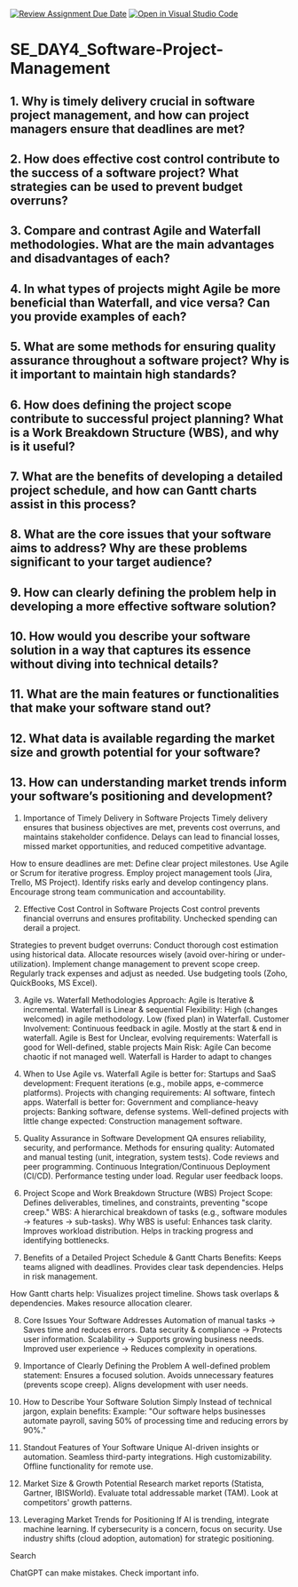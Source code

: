 [![Review Assignment Due Date](https://classroom.github.com/assets/deadline-readme-button-22041afd0340ce965d47ae6ef1cefeee28c7c493a6346c4f15d667ab976d596c.svg)](https://classroom.github.com/a/9pw6JKcu)
[![Open in Visual Studio Code](https://classroom.github.com/assets/open-in-vscode-2e0aaae1b6195c2367325f4f02e2d04e9abb55f0b24a779b69b11b9e10269abc.svg)](https://classroom.github.com/online_ide?assignment_repo_id=18888444&assignment_repo_type=AssignmentRepo)
# SE_DAY4_Software-Project-Management
## 1. Why is timely delivery crucial in software project management, and how can project managers ensure that deadlines are met?
## 2. How does effective cost control contribute to the success of a software project? What strategies can be used to prevent budget overruns?
## 3. Compare and contrast Agile and Waterfall methodologies. What are the main advantages and disadvantages of each?
## 4. In what types of projects might Agile be more beneficial than Waterfall, and vice versa? Can you provide examples of each?
## 5. What are some methods for ensuring quality assurance throughout a software project? Why is it important to maintain high standards?
## 6. How does defining the project scope contribute to successful project planning? What is a Work Breakdown Structure (WBS), and why is it useful?
## 7. What are the benefits of developing a detailed project schedule, and how can Gantt charts assist in this process?
## 8. What are the core issues that your software aims to address? Why are these problems significant to your target audience?
## 9. How can clearly defining the problem help in developing a more effective software solution?
## 10. How would you describe your software solution in a way that captures its essence without diving into technical details?
## 11. What are the main features or functionalities that make your software stand out?
## 12. What data is available regarding the market size and growth potential for your software?
## 13. How can understanding market trends inform your software’s positioning and development?

1. Importance of Timely Delivery in Software Projects
Timely delivery ensures that business objectives are met, prevents cost overruns, and maintains stakeholder confidence. Delays can lead to financial losses, missed market opportunities, and reduced competitive advantage.

How to ensure deadlines are met:
Define clear project milestones.
Use Agile or Scrum for iterative progress.
Employ project management tools (Jira, Trello, MS Project).
Identify risks early and develop contingency plans.
Encourage strong team communication and accountability.

2. Effective Cost Control in Software Projects
Cost control prevents financial overruns and ensures profitability. Unchecked spending can derail a project.

Strategies to prevent budget overruns:
Conduct thorough cost estimation using historical data.
Allocate resources wisely (avoid over-hiring or under-utilization).
Implement change management to prevent scope creep.
Regularly track expenses and adjust as needed.
Use budgeting tools (Zoho, QuickBooks, MS Excel).

3. Agile vs. Waterfall Methodologies
Approach:	Agile is Iterative & incremental. Waterfall is	Linear & sequential
Flexibility:	High (changes welcomed) in agile methodology.	Low (fixed plan) in Waterfall.
Customer Involvement:	Continuous feedback in agile.	Mostly at the start & end in waterfall.
Agile is Best for	Unclear, evolving requirements:	Waterfall is good for Well-defined, stable projects
Main Risk:	Agile Can become chaotic if not managed well. Waterfall is Harder to adapt to changes

4. When to Use Agile vs. Waterfall
Agile is better for:
Startups and SaaS development: Frequent iterations (e.g., mobile apps, e-commerce platforms).
Projects with changing requirements: AI software, fintech apps.
Waterfall is better for:
Government and compliance-heavy projects: Banking software, defense systems.
Well-defined projects with little change expected: Construction management software.

5. Quality Assurance in Software Development
QA ensures reliability, security, and performance.
Methods for ensuring quality:
Automated and manual testing (unit, integration, system tests).
Code reviews and peer programming.
Continuous Integration/Continuous Deployment (CI/CD).
Performance testing under load.
Regular user feedback loops.

6. Project Scope and Work Breakdown Structure (WBS)
Project Scope: Defines deliverables, timelines, and constraints, preventing "scope creep."
WBS: A hierarchical breakdown of tasks (e.g., software modules → features → sub-tasks).
Why WBS is useful:
Enhances task clarity.
Improves workload distribution.
Helps in tracking progress and identifying bottlenecks.

7. Benefits of a Detailed Project Schedule & Gantt Charts
Benefits:
Keeps teams aligned with deadlines.
Provides clear task dependencies.
Helps in risk management.

How Gantt charts help:
Visualizes project timeline.
Shows task overlaps & dependencies.
Makes resource allocation clearer.

8. Core Issues Your Software Addresses
Automation of manual tasks → Saves time and reduces errors.
Data security & compliance → Protects user information.
Scalability → Supports growing business needs.
Improved user experience → Reduces complexity in operations.

9. Importance of Clearly Defining the Problem
A well-defined problem statement:
Ensures a focused solution.
Avoids unnecessary features (prevents scope creep).
Aligns development with user needs.

10. How to Describe Your Software Solution Simply
Instead of technical jargon, explain benefits:
Example: "Our software helps businesses automate payroll, saving 50% of processing time and reducing errors by 90%."

11. Standout Features of Your Software
Unique AI-driven insights or automation.
Seamless third-party integrations.
High customizability.
Offline functionality for remote use.

12. Market Size & Growth Potential
Research market reports (Statista, Gartner, IBISWorld).
Evaluate total addressable market (TAM).
Look at competitors' growth patterns.

13. Leveraging Market Trends for Positioning
If AI is trending, integrate machine learning.
If cybersecurity is a concern, focus on security.
Use industry shifts (cloud adoption, automation) for strategic positioning.












Search


ChatGPT can make mistakes. Check important info.
